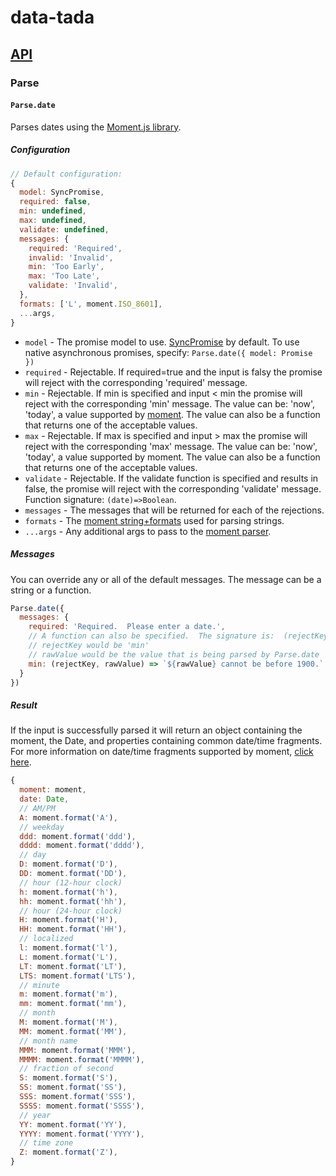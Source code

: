 # data-tada

## [API](api.md)

### Parse

#### `Parse.date`

Parses dates using the [Moment.js library](https://momentjs.com/).

##### Configuration
```js
// Default configuration:
{
  model: SyncPromise,
  required: false,
  min: undefined,
  max: undefined,
  validate: undefined,
  messages: {
    required: 'Required',
    invalid: 'Invalid',
    min: 'Too Early',
    max: 'Too Late',
    validate: 'Invalid',
  },
  formats: ['L', moment.ISO_8601],
  ...args,
}
```

- `model` - The promise model to use.  [SyncPromise](api.sync-promise.md) by default.  To use native asynchronous promises, specify: `Parse.date({ model: Promise })`
- `required` - Rejectable.  If required=true and the input is falsy the promise will reject with the corresponding 'required' message.
- `min` - Rejectable.  If min is specified and input < min the promise will reject with the corresponding 'min' message.  The value can be: 'now', 'today', a value supported by [moment](https://momentjs.com/docs/#/parsing/).  The value can also be a function that returns one of the acceptable values.
- `max` - Rejectable.  If max is specified and input > max the promise will reject with the corresponding 'max' message.  The value can be: 'now', 'today', a value supported by moment.  The value can also be a function that returns one of the acceptable values.
- `validate` - Rejectable.  If the validate function is specified and results in false, the promise will reject with the corresponding 'validate' message.  Function signature: `(date)=>Boolean`.
- `messages` - The messages that will be returned for each of the rejections.
- `formats` - The [moment string+formats](https://momentjs.com/docs/#/parsing/string-formats/) used for parsing strings.
- `...args` - Any additional args to pass to the [moment parser](https://momentjs.com/docs/#/parsing/).

##### Messages
You can override any or all of the default messages.  The message can be a string or a function.
```js
Parse.date({
  messages: {
    required: 'Required.  Please enter a date.',
    // A function can also be specified.  The signature is:  (rejectKey, rawValue) => Any
    // rejectKey would be 'min'
    // rawValue would be the value that is being parsed by Parse.date
    min: (rejectKey, rawValue) => `${rawValue} cannot be before 1900.`
  }
})
```

##### Result
If the input is successfully parsed it will return an object containing the moment, the Date, and properties containing common date/time fragments.
For more information on date/time fragments supported by moment, [click here](https://momentjs.com/docs/#/displaying/format/).
```js
{
  moment: moment,
  date: Date,
  // AM/PM
  A: moment.format('A'),
  // weekday
  ddd: moment.format('ddd'),
  dddd: moment.format('dddd'),
  // day
  D: moment.format('D'),
  DD: moment.format('DD'),
  // hour (12-hour clock)
  h: moment.format('h'),
  hh: moment.format('hh'),
  // hour (24-hour clock)
  H: moment.format('H'),
  HH: moment.format('HH'),
  // localized
  l: moment.format('l'),
  L: moment.format('L'),
  LT: moment.format('LT'),
  LTS: moment.format('LTS'),
  // minute
  m: moment.format('m'),
  mm: moment.format('mm'),
  // month
  M: moment.format('M'),
  MM: moment.format('MM'),
  // month name
  MMM: moment.format('MMM'),
  MMMM: moment.format('MMMM'),
  // fraction of second
  S: moment.format('S'),
  SS: moment.format('SS'),
  SSS: moment.format('SSS'),
  SSSS: moment.format('SSSS'),
  // year
  YY: moment.format('YY'),
  YYYY: moment.format('YYYY'),
  // time zone
  Z: moment.format('Z'),
}
```
